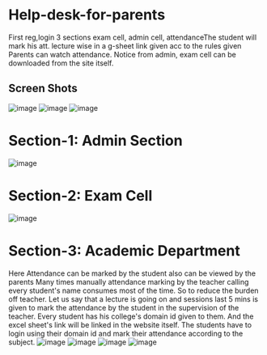 # Help-desk-for-parents
First reg,login 3 sections exam cell, admin cell, attendanceThe student will mark his att. lecture wise in a g-sheet link given acc to the rules given Parents can watch attendance. Notice from admin, exam cell can be downloaded from the site itself.
## Screen Shots
![image](https://user-images.githubusercontent.com/64465272/126047468-c26c0595-9719-420b-abda-31afc31032e1.png)
![image](https://user-images.githubusercontent.com/64465272/126047489-0fac6ec4-6c05-4b02-91cd-a6d5cf81a6bc.png)
![image](https://user-images.githubusercontent.com/64465272/126047497-e1e890ac-30cf-4b92-862c-806bb232f36f.png)
# Section-1: Admin Section
![image](https://user-images.githubusercontent.com/64465272/126047500-e219699a-9edf-4d72-8525-76cae0e987b2.png)
# Section-2: Exam Cell
![image](https://user-images.githubusercontent.com/64465272/126047524-86ffbd68-eebb-4d71-9188-6b14b07ba732.png)
# Section-3: Academic Department
Here Attendance can be marked by the student also can be viewed by the parents
Many times manually attendance marking by the teacher calling every student's name consumes most of the time. So to reduce the burden off teacher. Let us say that a lecture is going on and sessions last 5 mins is given to mark the attendance by the student in the supervision of the teacher. Every student has  his college's domain id given to them. And the excel sheet's link will be linked in the website itself. The students have to login using their domain id and mark their attendance according to the subject.
![image](https://user-images.githubusercontent.com/64465272/126047705-f8f77209-5aec-4322-ad1d-ee49f2790b2f.png)
![image](https://user-images.githubusercontent.com/64465272/126047726-4e818894-84b5-4a8a-81d5-2f87cd2b7263.png)
![image](https://user-images.githubusercontent.com/64465272/126047742-d847aec8-409d-41d9-b1dc-838dffd49bc9.png)
![image](https://user-images.githubusercontent.com/64465272/126047758-42d8f310-691b-491e-b6d2-52665c511026.png)
